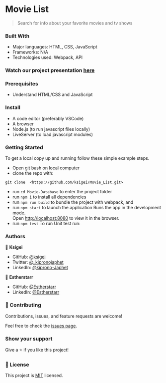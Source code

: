 # Movie List
> Search for info about your favorite movies and tv shows

### Built With

- Major languages: HTML, CSS, JavaScript
- Frameworks: N/A
- Technologies used: Webpack, API


### Watch our project presentation [here](https://youtu.be/jI4I3T1M0vU)


### Prerequisites

- Understand HTML/CSS and JavaScript

### Install

- A code editor (preferably VSCode)
- A browser
- Node.js (to run javascript files locally)
- LiveServer (to load javascript modules)

### Getting Started

To get a local copy up and running follow these simple example steps.
- Open git bash on local computer
- clone the repo with: 
```
git clone  <https://github.com/ksigei/Movie_List.git>
```
- run ```cd Movie-Database``` to enter the project folder
- run ```npm i``` to install all dependencies
- run ```npm run build``` to bundle the project with webpack, and
- run ```npm start``` to launch the application
  Runs the app in the development mode.\
   Open [http://localhost:8080](http://localhost:8080) to view it in the browser.
- run ``` npm test ``` To run Unit test run:

### Authors

👤 **Ksigei**

- GitHub: [@ksigei](https://github.com/ksigei)
- Twitter: [@_kipronojaphet](https://twitter.com/_kipronojaphet)
- LinkedIn: [@kiprono-Japhet](https://www.linkedin.com/in/kiprono-japhet-85aab1220)

👤 **Estherstarr**

- GitHub: [@Estherstarr](https://github.com/Estherstarr/)
- LinkedIn: [@Estherstarr]((https://linkedin.com/in/onwuanibeonome))

### 🤝 Contributing

Contributions, issues, and feature requests are welcome!

Feel free to check the [issues page](https://github.com/ksigei/Movie_List/issues).


### Show your support

Give a ⭐️ if you like this project!

### 📝 License

This project is [MIT](LICENSE) licensed.













